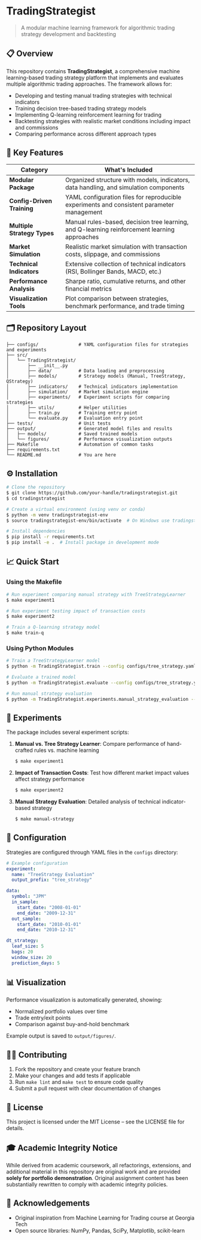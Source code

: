 # TradingStrategist

> A modular machine learning framework for algorithmic trading strategy development and backtesting

## 📋 Overview

This repository contains **TradingStrategist**, a comprehensive machine learning-based trading strategy platform that implements and evaluates multiple algorithmic trading approaches. The framework allows for:

- Developing and testing manual trading strategies with technical indicators
- Training decision tree-based trading strategy models
- Implementing Q-learning reinforcement learning for trading
- Backtesting strategies with realistic market conditions including impact and commissions
- Comparing performance across different approach types

## 🚀 Key Features

| Category | What's Included |
|----------|-----------------|
| **Modular Package** | Organized structure with models, indicators, data handling, and simulation components |
| **Config-Driven Training** | YAML configuration files for reproducible experiments and consistent parameter management |
| **Multiple Strategy Types** | Manual rules-based, decision tree learning, and Q-learning reinforcement learning approaches |
| **Market Simulation** | Realistic market simulation with transaction costs, slippage, and commissions |
| **Technical Indicators** | Extensive collection of technical indicators (RSI, Bollinger Bands, MACD, etc.) |
| **Performance Analysis** | Sharpe ratio, cumulative returns, and other financial metrics |
| **Visualization Tools** | Plot comparison between strategies, benchmark performance, and trade timing |

## 🗂️ Repository Layout

```
├── configs/               # YAML configuration files for strategies and experiments
├── src/
│   └── TradingStrategist/
│       ├── __init__.py
│       ├── data/          # Data loading and preprocessing
│       ├── models/        # Strategy models (Manual, TreeStrategy, QStrategy)
│       ├── indicators/    # Technical indicators implementation
│       ├── simulation/    # Market simulation engine
│       ├── experiments/   # Experiment scripts for comparing strategies
│       ├── utils/         # Helper utilities 
│       ├── train.py       # Training entry point
│       └── evaluate.py    # Evaluation entry point
├── tests/                 # Unit tests
├── output/                # Generated model files and results
│   ├── models/            # Saved trained models
│   └── figures/           # Performance visualization outputs
├── Makefile               # Automation of common tasks
├── requirements.txt
└── README.md              # You are here
```

## ⚙️ Installation

```bash
# Clone the repository
$ git clone https://github.com/your-handle/tradingstrategist.git
$ cd tradingstrategist

# Create a virtual environment (using venv or conda)
$ python -m venv tradingstrategist-env
$ source tradingstrategist-env/bin/activate  # On Windows use tradingstrategist-env\Scripts\activate

# Install dependencies
$ pip install -r requirements.txt
$ pip install -e .  # Install package in development mode
```

## 📈 Quick Start

### Using the Makefile

```bash
# Run experiment comparing manual strategy with TreeStrategyLearner
$ make experiment1

# Run experiment testing impact of transaction costs
$ make experiment2

# Train a Q-learning strategy model
$ make train-q
```

### Using Python Modules

```bash
# Train a TreeStrategyLearner model
$ python -m TradingStrategist.train --config configs/tree_strategy.yaml

# Evaluate a trained model
$ python -m TradingStrategist.evaluate --config configs/tree_strategy.yaml

# Run manual strategy evaluation
$ python -m TradingStrategist.experiments.manual_strategy_evaluation --config configs/manual_strategy_config.yaml
```

## 🧪 Experiments

The package includes several experiment scripts:

1. **Manual vs. Tree Strategy Learner**: Compare performance of hand-crafted rules vs. machine learning
   ```bash
   $ make experiment1
   ```

2. **Impact of Transaction Costs**: Test how different market impact values affect strategy performance
   ```bash
   $ make experiment2
   ```

3. **Manual Strategy Evaluation**: Detailed analysis of technical indicator-based strategy
   ```bash
   $ make manual-strategy
   ```

## 🔧 Configuration

Strategies are configured through YAML files in the `configs` directory:

```yaml
# Example configuration
experiment:
  name: "TreeStrategy Evaluation"
  output_prefix: "tree_strategy"

data:
  symbol: "JPM"
  in_sample:
    start_date: "2008-01-01"
    end_date: "2009-12-31"
  out_sample:
    start_date: "2010-01-01"
    end_date: "2010-12-31"

dt_strategy:
  leaf_size: 5
  bags: 20
  window_size: 20
  prediction_days: 5
```

## 📊 Visualization

Performance visualization is automatically generated, showing:
- Normalized portfolio values over time
- Trade entry/exit points
- Comparison against buy-and-hold benchmark

Example output is saved to `output/figures/`.

## 🧑‍💻 Contributing

1. Fork the repository and create your feature branch
2. Make your changes and add tests if applicable
3. Run `make lint` and `make test` to ensure code quality
4. Submit a pull request with clear documentation of changes

## 📄 License

This project is licensed under the MIT License – see the LICENSE file for details.

## 🎓 Academic Integrity Notice

While derived from academic coursework, all refactorings, extensions, and additional material in this repository are original work and are provided **solely for portfolio demonstration**. Original assignment content has been substantially rewritten to comply with academic integrity policies.

## 🙏 Acknowledgements

- Original inspiration from Machine Learning for Trading course at Georgia Tech
- Open source libraries: NumPy, Pandas, SciPy, Matplotlib, scikit-learn